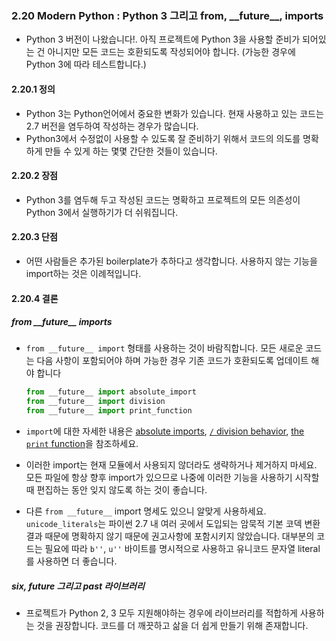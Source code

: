 <a id="s2.20-modern-python"></a>

### 2.20 Modern Python : Python 3 그리고 from, \_\_future\_\_, imports

- Python 3 버전이 나왔습니다!. 아직 프로젝트에 Python 3을 사용할 준비가 되어있는 건 아니지만 모든 코드는 호환되도록 작성되어야 합니다. (가능한 경우에 Python 3에 따라 테스트합니다.)

<a id="s2.20.1-definition"></a>

#### 2.20.1 정의

- Python 3는 Python언어에서 중요한 변화가 있습니다. 현재 사용하고 있는 코드는 2.7 버전을 염두하여 작성하는 경우가 많습니다.
- Python3에서 수정없이 사용할 수 있도록 잘 준비하기 위해서 코드의 의도를 명확하게 만들 수 있게 하는 몇몇 간단한 것들이 있습니다.

<a id="s2.20.2-pros"></a>

#### 2.20.2 장점

- Python 3를 염두해 두고 작성된 코드는 명확하고 프로젝트의 모든 의존성이 Python 3에서 실행하기가 더 쉬워집니다.

<a id="s2.20.3-cons"></a>

#### 2.20.3 단점

- 어떤 사람들은 추가된 boilerplate가 추하다고 생각합니다. 사용하지 않는 기능을 import하는 것은 이례적입니다.

<a id="s2.20.4-decision"></a>

#### 2.20.4 결론

##### from \_\_future\_\_ imports

- `from __future__ import` 형태를 사용하는 것이 바람직합니다. 모든 새로운 코드는 다음 사항이 포함되어야 하며 가능한 경우 기존 코드가 호환되도록 업데이트 해야 합니다

  ```python
  from __future__ import absolute_import
  from __future__ import division
  from __future__ import print_function
  ```

- `import`에 대한 자세한 내용은 [absolute imports](https://www.python.org/dev/peps/pep-0328/), [`/` division behavior](https://www.python.org/dev/peps/pep-0238/), [the `print` function](https://www.python.org/dev/peps/pep-3105/)을 참조하세요.
- 이러한 import는 현재 모듈에서 사용되지 않더라도 생략하거나 제거하지 마세요. 모든 파일에 항상 향후 import가 있으므로 나중에 이러한 기능을 사용하기 시작할 때 편집하는 동안 잊지 않도록 하는 것이 좋습니다.
- 다른 `from __future__` import 명세도 있으니 알맞게 사용하세요. `unicode_literals`는 파이썬 2.7 내 여러 곳에서 도입되는 암묵적 기본 코덱 변환 결과 때문에 명확하지 않기 때문에 권고사항에 포함시키지 않았습니다. 대부분의 코드는 필요에 따라 `b''`, `u''` 바이트를 명시적으로 사용하고 유니코드 문자열 literal를 사용하면 더 좋습니다.

##### six, future 그리고 past 라이브러리

- 프로젝트가 Python 2, 3 모두 지원해야하는 경우에 라이브러리를 적합하게 사용하는 것을 권장합니다. 코드를 더 깨끗하고 삶을 더 쉽게 만들기 위해 존재합니다.
